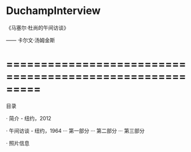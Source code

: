 # DuchampInterview

《马塞尔·杜尚的午间访谈》

  —— 卡尔文·汤姆金斯

=========================================================
=========================================================

目录

· 简介 - 纽约，2012

· 午间访谈 - 纽约，1964
··· 第一部分
··· 第二部分
··· 第三部分
  
· 照片信息
